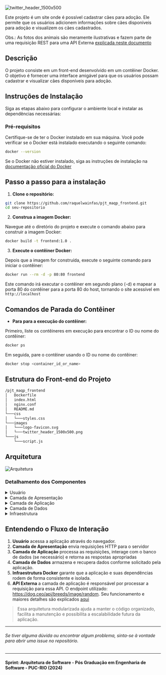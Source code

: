 ![twitter_header_1500x500](https://github.com/user-attachments/assets/95aa6c44-13b4-410d-a3fd-cc0a566da9f0)

Este projeto é um site onde é possível cadastrar cães para adoção. Ele permite que os usuários adicionem informações sobre cães disponíveis para adoção e visualizem os cães cadastrados.

Obs.: As fotos dos animais são meramente ilustrativas e fazem parte de uma requisição REST para uma API Externa [explicada neste documento]()

## Descrição

O projeto consiste em um front-end desenvolvido em um contêiner Docker. O objetivo é fornecer uma interface amigável para que os usuários possam cadastrar e visualizar cães disponíveis para adoção.

## Instruções de Instalação

Siga as etapas abaixo para configurar o ambiente local e instalar as dependências necessárias:

### Pré-requisitos

Certifique-se de ter o Docker instalado em sua máquina. Você pode verificar se o Docker está instalado executando o seguinte comando:

```sh
docker --version
```

Se o Docker não estiver instalado, siga as instruções de instalação na [documentação oficial do Docker](https://docs.docker.com/)

## Passo a passo para a instalação

1. **Clone o repositório:**
```sh
git clone https://github.com/raquelwainfas/pjt_maqp_frontend.git
cd seu-repositorio
```
2. **Construa a imagem Docker:**

Navegue até o diretório do projeto e execute o comando abaixo para construir a imagem Docker:
```sh
docker build -t frontend:1.0 .
```
3. **Execute o contêiner Docker:**

Depois que a imagem for construída, execute o seguinte comando para iniciar o contêiner:
```sh
docker run --rm -d -p 80:80 frontend
```

Este comando irá executar o contêiner em segundo plano (-d) e mapear a porta 80 do contêiner para a porta 80 do host, tornando o site acessível em `http://localhost`

## Comandos de Parada do Contêiner

* **Para para a execução do contêiner:**
 
Primeiro, liste os contêineres em execução para encontrar o ID ou nome do contêiner:
```sh
docker ps
```
Em seguida, pare o contêiner usando o ID ou nome do contêiner:
```sh
docker stop <container_id_or_name>
```

## Estrutura do Front-end do Projeto
```sh
/pjt_maqp_frontend
│   Dockerfile
│   index.html
│   nginx.conf
│   README.md
└───css
│   └───styles.css
└───images
│   └───logo-favicon.svg
│   └───twitter_header_1500x500.png
└───js
    └───script.js
```

## Arquitetura

![Arquitetura](https://github.com/user-attachments/assets/922de921-c152-431d-b9ba-2edba9a248fe)

### Detalhamento dos Componentes

<details>
<summary>Usuário</summary>
Interage com a aplicação através de um navegador web.
</details>

<details>
<summary>Camada de Apresentação</summary>

* **HTML:** Estrutura da página.
* **CSS:** Estilização da página.
* **JavaScript:** Comportamento dinâmico e interatividade.
* **Bootstrap:** Framework CSS para estilização responsiva e componentes prontos.
</details>

<details>
<summary>Camada de Aplicação</summary>

* **Flask:** Gerencia rotas, lógica de negócio e renderização de templates.
* **app.py:** Arquivo principal onde a aplicação Flask é configurada e executada.
</details>

<details>
<summary>Camada de Dados</summary>

**SQLite:** Banco de dados relacional para armazenar informações sobre os pets disponíveis para adoção.
</details>

<details>
<summary>Infraestrutura</summary>

**Docker:** Ferramenta para criar contêineres que encapsulam a aplicação e suas dependências.
</details>

## Entendendo o Fluxo de Interação
1. **Usuário** acessa a aplicação através do navegador.
2. **Camada de Apresentação** envia requisições HTTP para o servidor
3. **Camada de Aplicação** processa as requisições, interage com o banco de dados (se necessário) e retorna as respostas apropriadas
4. **Camada de Dados** armazena e recupera dados conforme solicitado pela aplicação.
5. **Infraestrutura Docker** garante que a aplicação e suas dependências rodem de forma consistente e isolada.
6. **API Externa** a camada de aplicação é responsável por processar a requisição para essa API. O endpoint utilizado: https://dog.ceo/api/breeds/image/random. Seu funcionamento e maiores detalhes são explicados [aqui]()

>Essa arquitetura modularizada ajuda a manter o código organizado, facilita a manutenção e possibilita a escalabilidade futura da aplicação.

***



###### Se tiver alguma dúvida ou encontrar algum problema, sinta-se à vontade para abrir uma issue no repositório.

***
#### Sprint: Arquitetura de Software - Pós Graduação em Engenharia de Software - PUC-RIO (2024)



